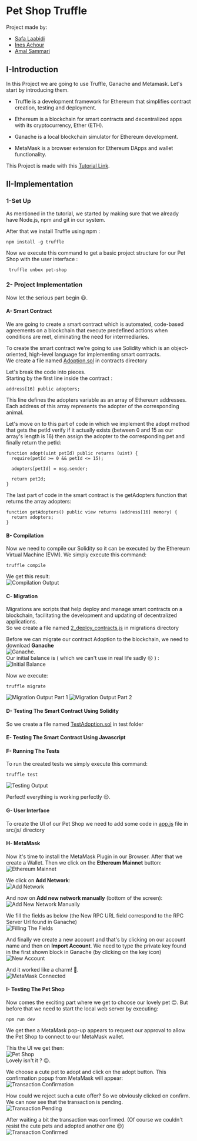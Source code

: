 # Pet Shop Truffle

Project made by: 
- [Safa Laabidi](https://github.com/safa-abidi) 
- [Ines Achour](https://github.com/inesachour)
- [Amal Sammari](https://github.com/Amal1999)

## I-Introduction
In this Project we are going to use Truffle, Ganache and Metamask.
Let's start by introducing them.

- Truffle is a development framework for Ethereum that simplifies contract creation, testing and deployment.

- Ethereum is a blockchain for smart contracts and decentralized apps with its cryptocurrency, Ether (ETH).

- Ganache is a local blockchain simulator for Ethereum development.

- MetaMask is a browser extension for Ethereum DApps and wallet functionality.

This Project is made with this [Tutorial Link](https://trufflesuite.com/guides/pet-shop/).

## II-Implementation

### 1-Set Up

As mentioned in the tutorial, we started by making sure that we already have Node.js, npm and git in our system.

After that we install Truffle using npm :
``` 
npm install -g truffle 
```

Now we execute this command to get a basic project structure for our Pet Shop with the user interface :
```
 truffle unbox pet-shop 
```

### 2- Project Implementation

Now let the serious part begin :smiley:. <br/>

#### A- Smart Contract
We are going to create a smart contract which is automated, code-based agreements on a blockchain that execute predefined actions when conditions are met, eliminating the need for intermediaries. <br/>

To create the smart contract we're going to use Solidity which is an object-oriented, high-level language for implementing smart contracts. <br/>
We create a file named [Adoption.sol](https://github.com/safa-abidi/smart-contracts-petshop/blob/main/contracts/Adoption.sol) in contracts directory

Let's break the code into pieces. <br/>
Starting by the first line inside the contract :
``` 
address[16] public adopters;
```
This line defines the adopters variable as an array of Ethereum addresses. Each address of this array represents the adopter of the corresponding animal.

Let's move on to this part of code in which we implement the adopt method that gets the petId verify if it actually exists (between 0 and 15 as our array's length is 16) then assign the adopter to the corresponding pet and finally return the petId:
``` 
function adopt(uint petId) public returns (uint) {
  require(petId >= 0 && petId <= 15);

  adopters[petId] = msg.sender;

  return petId;
}
```

The last part of code in the smart contract is the getAdopters function that returns the array adopters:

``` 
function getAdopters() public view returns (address[16] memory) {
  return adopters;
}
```

#### B- Compilation
Now we need to compile our Solidity so it can be executed by the Ethereum Virtual Machine (EVM). We simply execute this command:
```
truffle compile
```
We get this result: <br/>
![Compilation Output](/Images/Compile.png "Compilation Output")

#### C- Migration
Migrations are scripts that help deploy and manage smart contracts on a blockchain, facilitating the development and updating of decentralized applications. <br/>
So we create a file named [2_deploy_contracts.js](https://github.com/safa-abidi/smart-contracts-petshop/blob/main/migrations/2_deploy_contracts.js) in migrations directory <br/>

Before we can migrate our contract Adoption to the blockchain, we need to download **Ganache** <br/>
![Ganache](/Images/Ganache.png "Ganache"). <br/>
Our initial balance is ( which we can't use in real life sadly :frowning_face: ) : <br/>
![Initial Balance](/Images/InitialBalance.png "Initial Balance")<br/>

Now we execute:
```
truffle migrate
```
![Migration Output Part 1](/Images/Migrate1.png "Migration Output Part 1")
![Migration Output Part 2](/Images/Migrate2.png "Migration Output Part 2")

#### D- Testing The Smart Contract Using Solidity
So we create a file named [TestAdoption.sol](https://github.com/safa-abidi/smart-contracts-petshop/blob/main/test/TestAdoption.sol) in test folder <br/>

#### E- Testing The Smart Contract Using Javascript

#### F- Running The Tests
To run the created tests we simply execute this command:
```
truffle test
```
![Testing Output](/Images/Test.png "Testing Output")<br/>

Perfect! everything is working perfectly :wink:. 

#### G- User Interface
To create the UI of our Pet Shop we need to add some code in [app.js](https://github.com/safa-abidi/smart-contracts-petshop/blob/main/src/js/app.js) file in src/js/ directory

#### H- MetaMask
Now it's time to install the MetaMask Plugin in our Browser.
After that we create a Wallet.
Then we click on the **Ethereum Mainnet** button: <br/>
![Ethereum Mainnet](/Images/CustomRPC1.png "Ethereum Mainnet")<br/>

We click on **Add Network**: <br/>
![Add Network](/Images/CustomRPC2.png "Add Network")<br/>

And now on **Add new network manually** (bottom of the screen): <br/>
![Add New Network Manually](/Images/CustomRPC3.png "Add New Network Manually")<br/>

We fill the fields as below (the New RPC URL field correspond to the RPC Server Url found in Ganache) <br/>
![Filling The Fields](/Images/CustomRPC4.png "Filling The Fields")<br/>

And finally we create a new account and that's by clicking on our account name and then on **Import Account**. We need to type the private key found in the first shown block in Ganache (by clicking on the key icon) <br/>
![New Account](/Images/NewAccount.png "New Account")<br/>

And it worked like a charm! :clap:. <br/>
![MetaMask Connected](/Images/MetaMaskConnected.png "MetaMask Connected")<br/>

#### I- Testing The Pet Shop
Now comes the exciting part where we get to choose our lovely pet :heart_eyes:.
But before that we need to start the local web server by executing:
```
npm run dev
```
We get then a MetaMask pop-up appears to request our approval to allow the Pet Shop to connect to our MetaMask wallet.<br/>

This the UI we get then: <br/>
![Pet Shop](/Images/website.png "Pet Shop")<br/>
Lovely isn't it ? :wink:. <br/>

We choose a cute pet to adopt and click on the adopt button. This confirmation popup from MetaMask will appear: <br/>
![Transaction Confirmation](/Images/AdoptConfirm.png "Transaction Confirmation")<br/>

How could we reject such a cute offer? So we obviously clicked on confirm. <br/>
We can now see that the transaction is pending. <br/>
![Transaction Pending](/Images/AdoptPending.png "Transaction Pending")<br/>

After waiting a bit the transaction was confirmed. (Of course we couldn't resist the cute pets and adopted another one :wink:) <br/>
![Transaction Confirmed](/Images/AdoptConfirmed2.png "Transaction Confirmed")<br/>








